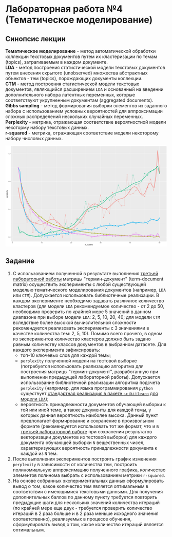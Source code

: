 # Лабораторная работа №4 (Тематическое моделирование)

## Синопсис лекции

**Тематическое моделирование** - метод автоматической обработки коллекции текстовых документов путем их кластеризации по темам (topics), затрагиваемым в каждом документе.  
**LDA** - метод построения статистической модели текстовых документов путем внесения скрытого (unobserved) множества абстрактных объектов - тем (topics), порождающих документы коллекции.  
**CTM** - метод построения статистической модели текстовых документов, являющийся расширением `LDA` и основанный на введении дополнительного набора латентных переменных, которые соответствуют укрупненным документам (aggregated documents).  
**Gibbs sampling** - метод формирования выборки элементов из заданного набора с использованием условных вероятностей для аппроксимации сложных распределений нескольких случайных переменных.  
**Perplexity** - метрика, отражающая соответствие вероятностной модели некоторму набору текстовых данных.  
**r-squared** - метрика, отражающая соответствие модели некоторому набору числовых данных.  

![topic modeling visualization](topic-modeling.jpg)

## Задание

1. С использованием полученной в результате выполнения [третьей лабораторной работы](/tasks/task-03) матрицы "термин-документ" (term-document matrix) осуществить эксперименты с любой существующей моделью тематического моделирования документов (например, `LDA` или `CTM`). Допускается использовать библиотечные реализации. В каждом эксперименте необходимо задавать различное количество кластеров (для модели `LDA` рекомендуемое количество - от 2 до 50, необходимо проверить по крайней мере 5 значений в данном диапазоне при выборе модели `LDA`: 2, 5, 10, 20, 40; для модели `CTM` вследствие более высокой вычислительной сложности рекомендуется реализовать эксперименты с 3 значениями в качестве количества тем: 2, 5, 10). Помимо всего прочего, в одном из экспериментов количество кластеров должно быть задано равным количеству классов документов в выбранном датасете. Для каждого эксперимента зафиксировать:
    * топ-10 ключевых слов для каждой темы;
    * `perplexity` полученной модели на тестовой выборке (потребуется использовать реализацию алгоритма для построения матрицы "термин-документ", разработанную при выполнении предыдущей лабораторной работы). Допускается использование библиотечной реализации алгоритма подсчета `perplexity` (например, для языка программирования `python` существует [стандартная реализация в пакете `scikitlearn` для модели `LDA`](https://scikit-learn.org/stable/modules/generated/sklearn.decomposition.LatentDirichletAllocation.html#sklearn.decomposition.LatentDirichletAllocation.perplexity));
    * вероятность принадлежности документов обучающей выборки к той или иной теме, а также документы для каждой темы, у которых данная вероятность наиболее высока. Данный пункт предполагает формирование и сохранение в произвольном формате (рекомендуется использовать тот же формат, что и в [третьей лабораторной работе](/tasks/task-02) при сохранении результатов векторизации документов из тестовой выборки) для каждого документа обучающей выборки `N` вещественных чисел, характеризующих вероятность принадлежности документа к каждой из `N` тем.
1. После выполнения экспериментов построить график изменения `perplexity` в зависимости от количества тем, построить полиномиальную аппроксимацию полученного графика, количество элементов полинома выбрать с использованием метрики `r-squared`.
1. На основе собранных экспериментальных данных сформулировать вывод о том, какое количество тем является оптимальным в соответствии с имеющимися текстовыми данными. Для получения дополнительных баллов по данному пункту требуется повторить предыдущие шаги для нескольких значений количества итераций (по крайней мере еще двух - требуется проверить количество итераций в 2 раза больше и в 2 раза меньше исходного значения соответственно), реализуемых в процессе обучения, сформулировать вывод о том, какое количество итераций является оптимальным.
